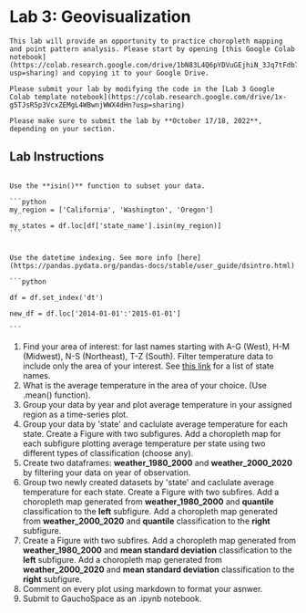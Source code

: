 # Lab 3: Geovisualization 

````{caution}
This lab will provide an opportunity to practice choropleth mapping and point pattern analysis. Please start by opening [this Google Colab notebook](https://colab.research.google.com/drive/1bN83L4Q6pYDVuGEjhiN_3Jq7tFdb7E95?usp=sharing) and copying it to your Google Drive. 
````

````{important}
Please submit your lab by modifying the code in the [Lab 3 Google Colab template notebook](https://colab.research.google.com/drive/1x-g5TJsR5p3VcxZEMgL4WBwnjWWX4dHn?usp=sharing)
````

````{warning}
Please make sure to submit the lab by **October 17/18, 2022**, depending on your section.
````

## Lab Instructions

````{tip}

Use the **isin()** function to subset your data.

```python
my_region = ['California', 'Washington', 'Oregon']

my_states = df.loc[df['state_name'].isin(my_region)]
```
````

````{tip}

Use the datetime indexing. See more info [here](https://pandas.pydata.org/pandas-docs/stable/user_guide/dsintro.html)

```python

df = df.set_index('dt') 

new_df = df.loc['2014-01-01':'2015-01-01']

```

````

1. Find your area of interest: for last names starting with A-G (West), H-M (Midwest), N-S (Northeast), T-Z (South). Filter temperature data to include only the area of your interest. See [this link](https://www2.census.gov/geo/pdfs/maps-data/maps/reference/us_regdiv.pdf) for a list of state names. 
2. What is the average temperature in the area of your choice. (Use .mean() function). 
3. Group your data by year and plot average temperature in your assigned region as a time-series plot. 
4. Group your data by 'state' and caclulate average temperature for each state. Create a Figure with two subfigures. Add a choropleth map for each subfigure plotting average temperature per state using two different types of classification (choose any). 
5. Create two dataframes: **weather_1980_2000** and **weather_2000_2020** by filtering your data on year of observation. 
6. Group two newly created datasets by 'state' and caclulate average temperature for each state. Create a Figure with two subfires. Add a choropleth map generated from **weather_1980_2000** and **quantile** classification to the **left** subfigure. Add a choropleth map generated from **weather_2000_2020** and **quantile** classification to the **right** subfigure.
7. Create a Figure with two subfires. Add a choropleth map generated from **weather_1980_2000** and **mean standard deviation** classification to the **left** subfigure. Add a choropleth map generated from **weather_2000_2020** and **mean standard deviation** classification to the **right** subfigure. 
8. Comment on every plot using markdown to format your asnwer. 
9. Submit to GauchoSpace as an .ipynb notebook. 